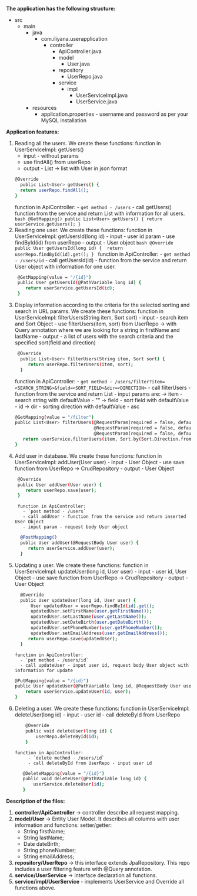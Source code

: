 **The application has the following structure:**
- src
  - main
    - java
      - com.iliyana.userapplication
        - controller
          - ApiController.java
          - model 
            - User.java
          - repository
            - UserRepo.java
          - service
            - impl
              - UserServiceImpl.java
              - UserService.java
    - resources
      - application.properties - username and password as per your MySQL installation

**Application features:**
1. Reading all the users. 
   We create these functions:
     function in UserServiceImpl: getUsers()
      - input - without params 
      - use findAll() from userRepo
      - output - List<User> -> list with User in json format
      ```bash
      @Override
        public List<User> getUsers() {
        return userRepo.findAll();
      }
      ```
     function in ApiController:
        - `get method - /users`
        - call getUsers() function from the service and return List with information for all users.
       ```bash
          @GetMapping()
             public List<User> getUsers() {
             return userService.getUsers();
          }
       ```
2. Reading one user.
    We create these functions:
      function in UserServiceImpl: getUsersId(long id)
        - input - user id param
        - use findById(id) from userRepo
        - output - User object
       ```bash
       @Override
       public User getUsersId(long id) { 
          return userRepo.findById(id).get();
       }
        ```
      function in ApiController: 
       - `get method - /users/id`
       - call getUsersId(id) - function from the service and return User object with information for one user.
      ```bash
       @GetMapping(value = "/{id}")
       public User getUsersId(@PathVariable long id) {
          return userService.getUsersId(id);
       }
      ```
3. Display information according to the criteria for the selected sorting and search in URL params.
   We create these functions:
      function in UserServiceImpl: filterUsers(String item, Sort sort)
        - input - search item and Sort Object
        - use filterUsers(item, sort) from UserRepo -> with Query annotation where we are looking for a string
         in firstName and lastName
        - output - a list of users with the search criteria and the specified sort(field and direction)
      ```bash      
       @Override
        public List<User> filterUsers(String item, Sort sort) {
           return userRepo.filterUsers(item, sort);
        }
      ```
      function in ApiController:
        - `get method - /users/filter?item=<SEARCH_STRING>&field=<SORT_FIELD>&dir=<DIRECTION>`
        - call filterUsers - function from the service and return List<User>
        - input params are: 
            -> item - search string with defaultValue - ""
            -> field - sort field with defaultValue  - id
            -> dir - sorting direction with defaultValue - asc
      ```bash
      @GetMapping(value = "/filter")
      public List<User> filterUsers(@RequestParam(required = false, defaultValue = "") String item,
                                    @RequestParam(required = false, defaultValue = "id") String field,
                                    @RequestParam(required = false, defaultValue = "asc") String dir) { 
         return userService.filterUsers(item, Sort.by(Sort.Direction.fromString(dir), field));
      }
      ```
4. Add user in database.
    We create these functions:
        function in UserServiceImpl: addUser(User user)
          - input - User Object
          - use save function from UserRepo -> CrudRepository
          - output - User Object
      ```bash
       @Override
       public User addUser(User user) {
          return userRepo.save(user);
       }
      ```
        function in ApiController:
          - `post method - /users`
          - call addUser - function from the service and return inserted User Object
          - input param - request body User object
      ```bash
        @PostMapping()
        public User addUser(@RequestBody User user) {
           return userService.addUser(user);
        }
      ```
5. Updating a user.
    We create these functions:
       function in UserServiceImpl: updateUser(long id, User user)
          - input - user id, User Object
          - use save function from UserRepo -> CrudRepository
          - output - User Object
     ```bash
       @Override
       public User updateUser(long id, User user) {
           User updatedUser = userRepo.findById(id).get();
           updatedUser.setFirstName(user.getFirstName());
           updatedUser.setLastName(user.getLastName());
           updatedUser.setDateBirth(user.getDateBirth());
           updatedUser.setPhoneNumber(user.getPhoneNumber());
           updatedUser.setEmailAddress(user.getEmailAddress());
          return userRepo.save(updatedUser);
       }
    ```
       function in ApiController:
         - `put method - /users/id`
         - call updateUser - input user id, request body User object with information for update
      ```bash
      @PutMapping(value = "/{id}")
      public User updateUser(@PathVariable long id, @RequestBody User user) {
          return userService.updateUser(id, user);
      }
      ```
6. Deleting a user. 
    We create these functions:
        function in UserServiceImpl: deleteUser(long id) 
            - input - user id 
            - call deleteById from UserRepo
    ```bash
        @Override
        public void deleteUser(long id) {
            userRepo.deleteById(id);
        }
    ```
       function in ApiController:
            - `delete method - /users/id`
            - call deleteById from UserRepo - input user id
    ```bash
       @DeleteMapping(value = "/{id}")
       public void deleteUser(@PathVariable long id) {
           userService.deleteUser(id);
       }
    ```

**Description of the files:**
1. **controller/ApiController** -> controller describe all request mapping.
2. **model/User** -> Entity User Model. It describes all columns with user information and functions: setter/getter:
   - String firstName;
   - String lastName;
   - Date dateBirth;
   - String phoneNumber; 
   - String emailAddress;
3. **repository/UserRepo** -> this interface extends JpaRepository.
   This repo includes a user filtering feature with @Query annotation.
4. **service/UserService** -> interface declaration all functions. 
5. **service/impl/UserService** - implements UserService and Override all functions above.

